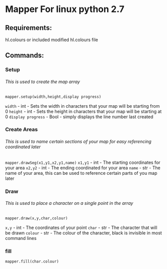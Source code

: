 # Mapper For linux python 2.7

## Requirements:

hl.colours or included modified hl.colours file

## Commands:

### Setup
###### This is used to create the map array
```
mapper.setup(width,height,display progress)
```
```width``` - int - Sets the width in characters that your map will be starting from 0
```height``` - int - Sets the height in characters that your map will be starting at 0
```display progress``` - Bool - simply displays the line number last created

### Create Areas
###### This is used to name certain sections of your map for easy referencing coordinated later
```mapper.drawSeg(x1,y1,x2,y1,name)```
```x1,y1``` - int - The starting coordinates for your area
```x2,y2``` - int - The ending coordinated for your area
```name``` - str - The name of your area, this can be used to reference certain parts of you map later

### Draw
###### This is used to place a character on a single point in the array

```mapper.draw(x,y,char,colour)```

```x,y``` - int - The coordinates of your point
```char``` - str - The character that will be drawn
```colour``` - str - The colour of the character, black is invisible in most command lines

### fill

```mapper.fill(char.colour)```
